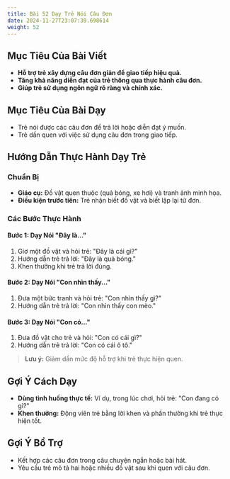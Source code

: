 ```yaml
---
title: Bài 52 Dạy Trẻ Nói Câu Đơn  
date: 2024-11-27T23:07:39.698614
weight: 52
---
```


## Mục Tiêu Của Bài Viết
- **Hỗ trợ trẻ xây dựng câu đơn giản để giao tiếp hiệu quả.**
- **Tăng khả năng diễn đạt của trẻ thông qua thực hành câu đơn.**
- **Giúp trẻ sử dụng ngôn ngữ rõ ràng và chính xác.**

## Mục Tiêu Của Bài Dạy
- Trẻ nói được các câu đơn để trả lời hoặc diễn đạt ý muốn.
- Trẻ dần quen với việc sử dụng câu đơn trong giao tiếp.

## Hướng Dẫn Thực Hành Dạy Trẻ

### Chuẩn Bị
- **Giáo cụ:** Đồ vật quen thuộc (quả bóng, xe hơi) và tranh ảnh minh họa.
- **Điều kiện trước tiên:** Trẻ nhận biết đồ vật và biết lặp lại từ đơn.

### Các Bước Thực Hành
#### Bước 1: Dạy Nói "Đây là..."
1. Giơ một đồ vật và hỏi trẻ: "Đây là cái gì?"
2. Hướng dẫn trẻ trả lời: "Đây là quả bóng."
3. Khen thưởng khi trẻ trả lời đúng.

#### Bước 2: Dạy Nói "Con nhìn thấy..."
1. Đưa một bức tranh và hỏi trẻ: "Con nhìn thấy gì?"
2. Hướng dẫn trẻ trả lời: "Con nhìn thấy con mèo."

#### Bước 3: Dạy Nói "Con có..."
1. Đưa đồ vật cho trẻ và hỏi: "Con có cái gì?"
2. Hướng dẫn trẻ trả lời: "Con có cái ô tô."

> **Lưu ý:** Giảm dần mức độ hỗ trợ khi trẻ thực hiện quen.

## Gợi Ý Cách Dạy
- **Dùng tình huống thực tế:** Ví dụ, trong lúc chơi, hỏi trẻ: "Con đang có gì?"
- **Khen thưởng:** Động viên trẻ bằng lời khen và phần thưởng khi trẻ thực hiện tốt.

## Gợi Ý Bổ Trợ
- Kết hợp các câu đơn trong câu chuyện ngắn hoặc bài hát.
- Yêu cầu trẻ mô tả hai hoặc nhiều đồ vật sau khi quen với câu đơn.

